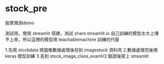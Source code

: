 # stock_pre
股票預測demo

測試用，使用 streamlit 搭建，測試 share.streamlit.io
自己訓練的模型太大上傳不上來，所以這裡的模型用 teachablemachine 訓練的代替

1.先用 stockdata 將圖像數據處理後存到 imagestock 資料夾
2.數據處理完後用 keras 模型訓練
3.丟到 stock_image_class_examV2  驗證後架上 streamlit
